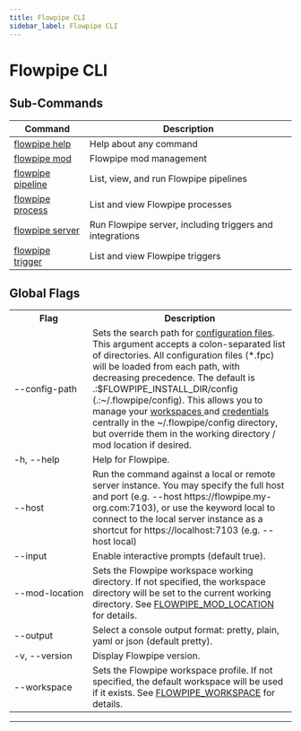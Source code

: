 ```yaml
---
title: Flowpipe CLI
sidebar_label: Flowpipe CLI
---
```


# Flowpipe CLI

## Sub-Commands

| Command | Description
|-|-
| [flowpipe help](reference/cli/help)      | Help about any command
| [flowpipe mod](reference/cli/mod)        | Flowpipe mod management
| [flowpipe pipeline](reference/cli/pipeline) | List, view, and run Flowpipe pipelines
| [flowpipe process](reference/cli/process) | List and view Flowpipe processes
| [flowpipe server](reference/cli/server)  | Run Flowpipe server, including triggers and integrations
| [flowpipe trigger](reference/cli/pipeline) | List and view Flowpipe triggers



<!--

| [flowpipe variable](reference/cli/variable)| Flowpipe variable management

| [flowpipe login](reference/cli/login)    | Log in to Flowpipe CLoud

| [flowpipe completion](reference/cli/completion)| Generate the autocompletion script for the specified shell

-->
## Global Flags

<table>
  <tr> 
    <th> Flag </th> 
    <th> Description </th> 
  </tr>

  <tr> 
    <td nowrap="true"> <inlineCode>--config-path</inlineCode> </td> 
    <td>  
    Sets the search path for <a href = "/docs/reference/config-files/index">configuration files</a>. This argument accepts a colon-separated list of directories.  All configuration files (<inlineCode>*.fpc</inlineCode>) will be loaded from each path, with decreasing precedence.  The default is <inlineCode>.:$FLOWPIPE_INSTALL_DIR/config</inlineCode> (<inlineCode>.:~/.flowpipe/config</inlineCode>).  This allows you to manage your <a href="/docs/reference/config-files/workspace"> workspaces </a> and <a href="/docs/reference/config-files/credential/index">credentials</a> centrally in the <inlineCode>~/.flowpipe/config</inlineCode> directory, but override them in the working directory / mod location if desired.
    </td> 
  </tr>

  <tr> 
    <td nowrap="true"> <inlineCode>-h</inlineCode>, <inlineCode>--help</inlineCode> </td> 
    <td>  Help for Flowpipe. </td> 
  </tr>
                  
  <tr> 
    <td nowrap="true"> <inlineCode>--host</inlineCode> </td> 
    <td> Run the command against a local or remote server instance.  You may specify the full host and port (e.g. <inlineCode>--host https://flowpipe.my-org.com:7103</inlineCode>), or use the keyword <inlineCode>local</inlineCode> to connect to the local server instance as a shortcut for <inlineCode>https://localhost:7103</inlineCode> (e.g. <inlineCode>--host local</inlineCode>) </td> 
  </tr>

  <tr> 
    <td nowrap="true">  <inlineCode>--input</inlineCode> </td>
    <td> Enable interactive prompts (default <inlineCode>true</inlineCode>). </td>
  </tr>



  <tr> 
    <td nowrap="true"> <inlineCode>--mod-location</inlineCode>  </td> 
    <td> Sets the Flowpipe workspace working directory.  If not specified, the workspace directory will be set to the current working directory.  See <a href="/docs/reference/env-vars/flowpipe_mod_location">FLOWPIPE_MOD_LOCATION</a> for details. </td>
  </tr>

   <tr> 
    <td nowrap="true">  <inlineCode>--output</inlineCode> </td> 
    <td>  Select a console output format: <inlineCode>pretty</inlineCode>, <inlineCode>plain</inlineCode>, <inlineCode>yaml</inlineCode> or <inlineCode>json</inlineCode> (default <inlineCode>pretty</inlineCode>). </td>
  </tr>

  <tr> 
    <td nowrap="true"> <inlineCode>-v</inlineCode>, <inlineCode>--version</inlineCode>  </td> 
    <td>  Display Flowpipe version. </td> 
  </tr>

  <tr> 
    <td nowrap="true"> <inlineCode>--workspace	</inlineCode>  </td> 
    <td>  Sets the Flowpipe workspace profile. If not specified, the default workspace will be used if it exists. See <a href="/docs/reference/env-vars/flowpipe_workspace">FLOWPIPE_WORKSPACE</a> for details. </td> 
  </tr>

</table>



<!--

  <tr> 
    <td nowrap="true"> <inlineCode>--cloud-host</inlineCode>  </td> 
    <td>  Sets the Flowpipe Cloud host used when connecting to Flowpipe Cloud workspaces.  See <a href="/docs/reference/env-vars/flowpipe_cloud_host">STEAMPIPE_CLOUD_HOST</a> for details. </td>
  </tr>

  <tr> 
    <td nowrap="true"> <inlineCode>--cloud-token</inlineCode>  </td> 
    <td>  Sets the Flowpipe Cloud authentication token used when connecting to Flowpipe Cloud workspaces.  See <a href="/docs/reference/env-vars/flowpipe_cloud_token">STEAMPIPE_CLOUD_TOKEN</a> for details. </td>
  </tr>



  <tr> 
    <td nowrap="true"> <inlineCode>--workspace</inlineCode>  </td> 
    <td>  Sets the Flowpipe <a href="/docs/run/workspaces"> workspace profile</a>.  If not specified, the <inlineCode>default</inlineCode> workspace will be used if it exists.  See <a href="/docs/reference/env-vars/flowpipe_workspace">STEAMPIPE_WORKSPACE</a> for details.</td>
  </tr>


  <tr> 
    <td nowrap="true"> <inlineCode>--workspace-database</inlineCode>  </td> 
    <td>  Sets the database that Flowpipe will connect to. This can be <inlineCode>local</inlineCode> (the default) or a remote Flowpipe Cloud database.  See <a href="/docs/reference/env-vars/flowpipe_workspace_database">STEAMPIPE_WORKSPACE_DATABASE</a> for details. </td>
  </tr>

-->


---

